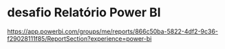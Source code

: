 # desafio Relatório Power BI

https://app.powerbi.com/groups/me/reports/866c50ba-5822-4df2-9c36-f29028111f85/ReportSection?experience=power-bi
